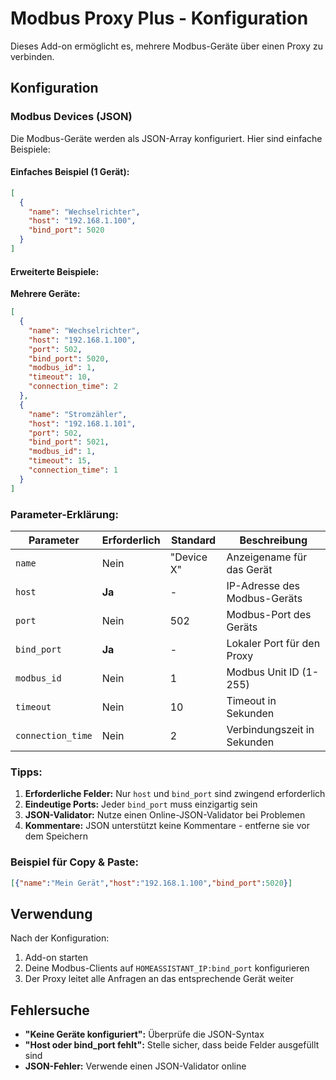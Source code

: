 # Modbus Proxy Plus - Konfiguration

Dieses Add-on ermöglicht es, mehrere Modbus-Geräte über einen Proxy zu verbinden.

## Konfiguration

### Modbus Devices (JSON)

Die Modbus-Geräte werden als JSON-Array konfiguriert. Hier sind einfache Beispiele:

#### Einfaches Beispiel (1 Gerät):
```json
[
  {
    "name": "Wechselrichter",
    "host": "192.168.1.100",
    "bind_port": 5020
  }
]
```

#### Erweiterte Beispiele:

**Mehrere Geräte:**
```json
[
  {
    "name": "Wechselrichter",
    "host": "192.168.1.100",
    "port": 502,
    "bind_port": 5020,
    "modbus_id": 1,
    "timeout": 10,
    "connection_time": 2
  },
  {
    "name": "Stromzähler",
    "host": "192.168.1.101",
    "port": 502,
    "bind_port": 5021,
    "modbus_id": 1,
    "timeout": 15,
    "connection_time": 1
  }
]
```

### Parameter-Erklärung:

| Parameter | Erforderlich | Standard | Beschreibung |
|-----------|--------------|----------|--------------|
| `name` | Nein | "Device X" | Anzeigename für das Gerät |
| `host` | **Ja** | - | IP-Adresse des Modbus-Geräts |
| `port` | Nein | 502 | Modbus-Port des Geräts |
| `bind_port` | **Ja** | - | Lokaler Port für den Proxy |
| `modbus_id` | Nein | 1 | Modbus Unit ID (1-255) |
| `timeout` | Nein | 10 | Timeout in Sekunden |
| `connection_time` | Nein | 2 | Verbindungszeit in Sekunden |

### Tipps:

1. **Erforderliche Felder:** Nur `host` und `bind_port` sind zwingend erforderlich
2. **Eindeutige Ports:** Jeder `bind_port` muss einzigartig sein
3. **JSON-Validator:** Nutze einen Online-JSON-Validator bei Problemen
4. **Kommentare:** JSON unterstützt keine Kommentare - entferne sie vor dem Speichern

### Beispiel für Copy & Paste:

```json
[{"name":"Mein Gerät","host":"192.168.1.100","bind_port":5020}]
```

## Verwendung

Nach der Konfiguration:
1. Add-on starten
2. Deine Modbus-Clients auf `HOMEASSISTANT_IP:bind_port` konfigurieren
3. Der Proxy leitet alle Anfragen an das entsprechende Gerät weiter

## Fehlersuche

- **"Keine Geräte konfiguriert":** Überprüfe die JSON-Syntax
- **"Host oder bind_port fehlt":** Stelle sicher, dass beide Felder ausgefüllt sind
- **JSON-Fehler:** Verwende einen JSON-Validator online 